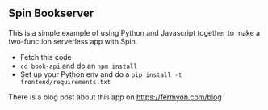 ## Spin Bookserver

This is a simple example of using Python and Javascript together to make a two-function serverless app with Spin.

* Fetch this code
* `cd book-api` and do an `npm install`
* Set up your Python env and do a `pip install -t frontend/requirements.txt`

There is a blog post about this app on https://fermyon.com/blog
